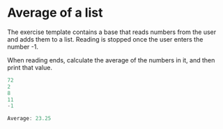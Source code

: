 
# Average of a list

The exercise template contains a base that reads numbers from the user and adds them to a list. Reading is stopped once the user enters the number -1.

When reading ends, calculate the average of the numbers in it, and then print that value.

```java
72
2
8
11
-1

Average: 23.25
```
